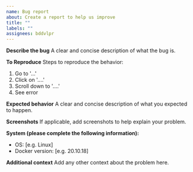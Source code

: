 ```yaml
---
name: Bug report
about: Create a report to help us improve
title: ""
labels: ""
assignees: bddvlpr
---
```


**Describe the bug**
A clear and concise description of what the bug is.

**To Reproduce**
Steps to reproduce the behavior:

1. Go to '...'
2. Click on '....'
3. Scroll down to '....'
4. See error

**Expected behavior**
A clear and concise description of what you expected to happen.

**Screenshots**
If applicable, add screenshots to help explain your problem.

**System (please complete the following information):**

- OS: [e.g. Linux]
- Docker version: [e.g. 20.10.18]

**Additional context**
Add any other context about the problem here.
